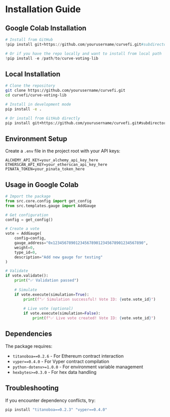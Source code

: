 # Installation Guide

## Google Colab Installation

```python
# Install from GitHub
!pip install git+https://github.com/yourusername/curvefi.git#subdirectory=curve-voting-lib

# Or if you have the repo locally and want to install from local path
!pip install -e /path/to/curve-voting-lib
```

## Local Installation

```bash
# Clone the repository
git clone https://github.com/yourusername/curvefi.git
cd curvefi/curve-voting-lib

# Install in development mode
pip install -e .

# Or install from GitHub directly
pip install git+https://github.com/yourusername/curvefi.git#subdirectory=curve-voting-lib
```

## Environment Setup

Create a `.env` file in the project root with your API keys:

```env
ALCHEMY_API_KEY=your_alchemy_api_key_here
ETHERSCAN_API_KEY=your_etherscan_api_key_here
PINATA_TOKEN=your_pinata_token_here
```

## Usage in Google Colab

```python
# Import the package
from src.core.config import get_config
from src.templates.gauge import AddGauge

# Get configuration
config = get_config()

# Create a vote
vote = AddGauge(
    config=config,
    gauge_address="0x1234567890123456789012345678901234567890",
    weight=0,
    type_id=0,
    description="Add new gauge for testing"
)

# Validate
if vote.validate():
    print("✅ Validation passed")
    
    # Simulate
    if vote.execute(simulation=True):
        print(f"✅ Simulation successful! Vote ID: {vote.vote_id}")
        
        # Live vote (optional)
        if vote.execute(simulation=False):
            print(f"✅ Live vote created! Vote ID: {vote.vote_id}")
```

## Dependencies

The package requires:
- `titanoboa==0.2.6` - For Ethereum contract interaction
- `vyper==0.4.0` - For Vyper contract compilation
- `python-dotenv>=1.0.0` - For environment variable management
- `hexbytes>=0.3.0` - For hex data handling

## Troubleshooting

If you encounter dependency conflicts, try:

```bash
pip install "titanoboa==0.2.3" "vyper==0.4.0"
``` 